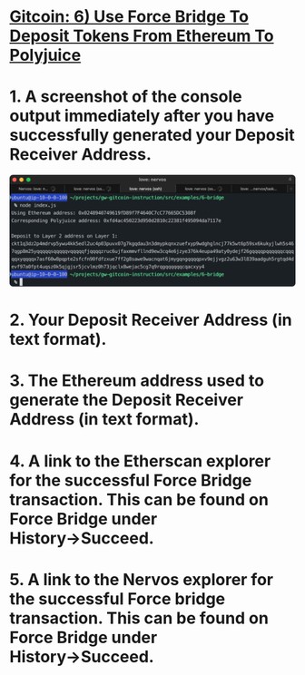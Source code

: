 # [Gitcoin: 6) Use Force Bridge To Deposit Tokens From Ethereum To Polyjuice](https://gitcoin.co/issue/nervosnetwork/grants/7/100026213)

# 1. A screenshot of the console output immediately after you have successfully generated your Deposit Receiver Address.
![gen img](https://github.com/walkertraylor/gitcoin_nervos/blob/main/task6/gen.png?raw=true)

# 2. Your Deposit Receiver Address (in text format).

# 3. The Ethereum address used to generate the Deposit Receiver Address (in text format).

# 4. A link to the Etherscan explorer for the successful Force Bridge transaction. This can be found on Force Bridge under History→Succeed.

# 5. A link to the Nervos explorer for the successful Force bridge transaction. This can be found on Force Bridge under History→Succeed.
